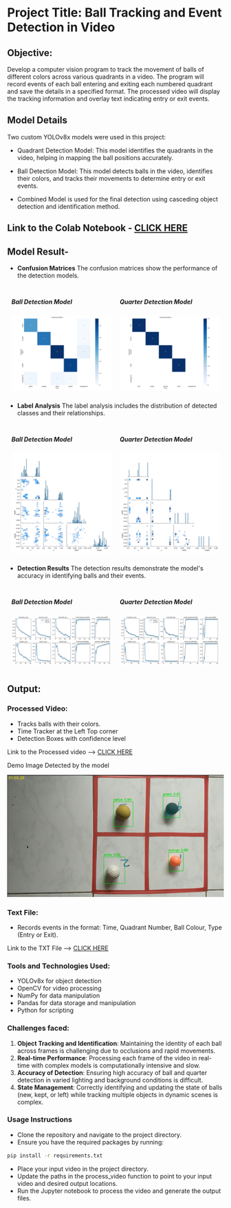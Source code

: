 # Project Title: Ball Tracking and Event Detection in Video 

## Objective:
Develop a computer vision program to track the movement of balls of different colors across various quadrants in a video. The program will record events of each ball entering and exiting each numbered quadrant and save the details in a specified format. The processed video will display the tracking information and overlay text indicating entry or exit events.

## Model Details
Two custom YOLOv8x models were used in this project:

- Quadrant Detection Model: This model identifies the quadrants in the video, helping in mapping the ball positions accurately.
  
- Ball Detection Model: This model detects balls in the video, identifies their colors, and tracks their movements to determine entry or exit events.
  
- Combined Model is used for the final detection using casceding object detection and identification method.

## Link to the Colab Notebook - [CLICK HERE](https://colab.research.google.com/drive/1EGUlv8hCES5XOHuVv5tpenP1wSIR0ry1?usp=sharing)

## Model Result-

 - **Confusion Matrices**
The confusion matrices show the performance of the detection models.

<div style="display: flex;">
  <div style="flex: 1; padding: 10px;">
    <h5> Ball Detection Model</h5>
    <img src="https://github.com/Anidipta/AI-Assignment/blob/main/Image/confusion_matrix(1).png" alt="Image 1" style="width: 100%; max-width: 300px;">
  </div>
  <div style="flex: 1; padding: 10px;">
    <h5>Quarter Detection Model</h5>
    <img src="https://github.com/Anidipta/AI-Assignment/blob/main/Image/confusion_matrix.png" alt="Image 2" style="width: 100%; max-width: 300px;">
  </div>
</div>

- **Label Analysis**
The label analysis includes the distribution of detected classes and their relationships.

<div style="display: flex;">
  <div style="flex: 1; padding: 10px;">
    <h5> Ball Detection Model</h5>
    <img src="https://github.com/Anidipta/AI-Assignment/blob/main/Image/labels_correlogram(1).jpg" alt="Image 1" style="width: 100%; max-width: 300px;">
  </div>
  <div style="flex: 1; padding: 10px;">
    <h5>Quarter Detection Model</h5>
    <img src="https://github.com/Anidipta/AI-Assignment/blob/main/Image/labels_correlogram.jpg" alt="Image 2" style="width: 100%; max-width: 300px;">
  </div>
</div>

- **Detection Results**
The detection results demonstrate the model's accuracy in identifying balls and their events.

<div style="display: flex;">
  <div style="flex: 1; padding: 10px;">
    <h5> Ball Detection Model</h5>
    <img src="https://github.com/Anidipta/AI-Assignment/blob/main/Image/results(1).png" alt="Image 1" style="width: 100%; max-width: 300px;">
  </div>
  <div style="flex: 1; padding: 10px;">
    <h5>Quarter Detection Model</h5>
    <img src="https://github.com/Anidipta/AI-Assignment/blob/main/Image/results.png" alt="Image 2" style="width: 100%; max-width: 300px;">
  </div>
</div>

## Output:

### Processed Video:

* Tracks balls with their colors.
* Time Tracker at the Left Top corner
* Detection Boxes with confidence level

Link to the Processed video --> [CLICK HERE](https://drive.google.com/file/d/1c_EzHK5AWmWOBoT0Yf4Q2Zuz8NICl0Jl/view?usp=sharing)


Demo Image Detected by the model

![demo image.png](https://github.com/Anidipta/AI-Assignment/blob/main/demo%20image.png)

### Text File:

* Records events in the format: Time, Quadrant Number, Ball Colour, Type (Entry or Exit).

Link to the TXT File --> [CLICK HERE](cleaned_result.txt)

### Tools and Technologies Used:

* YOLOv8x for object detection
* OpenCV for video processing
* NumPy for data manipulation
* Pandas for data storage and manipulation
* Python for scripting

### Challenges faced:

1. **Object Tracking and Identification**: Maintaining the identity of each ball across frames is challenging due to occlusions and rapid movements.
2. **Real-time Performance**: Processing each frame of the video in real-time with complex models is computationally intensive and slow.
3. **Accuracy of Detection**: Ensuring high accuracy of ball and quarter detection in varied lighting and background conditions is difficult.
4. **State Management**: Correctly identifying and updating the state of balls (new, kept, or left) while tracking multiple objects in dynamic scenes is complex.

   
### Usage Instructions
* Clone the repository and navigate to the project directory.
* Ensure you have the required packages by running:
  
```bash
pip install -r requirements.txt
```

* Place your input video in the project directory.
* Update the paths in the process_video function to point to your input video and desired output locations.
* Run the Jupyter notebook to process the video and generate the output files.
